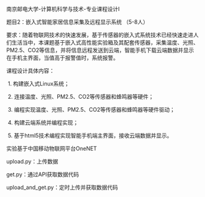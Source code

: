 南京邮电大学-计算机科学与技术-专业课程设计I

题目2：嵌入式智能家居信息采集及远程显示系统 （5-8人）

​    要求：随着物联网技术的快速发展，基于传感器的嵌入式系统技术已经快速走进人们生活当中，本课题基于嵌入式高性能实验箱及其配套传感器，采集温度、光照、PM2.5、CO2等信息，并将信息远程发送到云端，智能手机下载云端数据并显示在手机主界面，当值高于报警值时，系统报警。

课程设计具体内容：

​    1. 构建嵌入式Linux系统；

​    2. 连接温度、光照、PM2.5、CO2等传感器和蜂鸣器等硬件；

​    3. 编程实现温度、光照、PM2.5、CO2等传感器和蜂鸣器等硬件驱动；

​    4. 构建云端系统并编程实现；

​    5. 基于html5技术编程实现智能手机端主界面，接收云端数据并显示。



实验基于中国移动物联网平台OneNET



upload.py：上传数据

get.py：通过API获取数据代码

upload_and_get.py：定时上传并获取数据代码